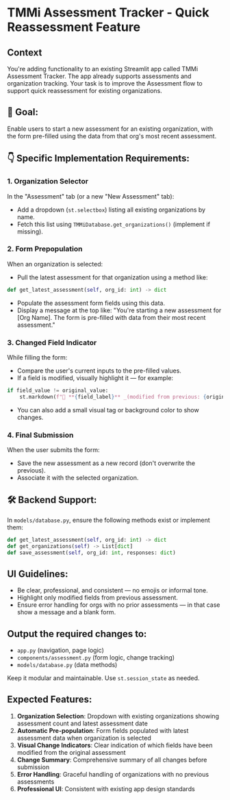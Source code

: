 # TMMi Assessment Tracker - Quick Reassessment Feature
## Context
You're adding functionality to an existing Streamlit app called TMMi Assessment Tracker. The app already supports assessments and organization tracking. Your task is to improve the Assessment flow to support quick reassessment for existing organizations.
## 🎯 Goal:
Enable users to start a new assessment for an existing organization, with the form pre-filled using the data from that org's most recent assessment.
## 👇 Specific Implementation Requirements:

### 1. Organization Selector
In the "Assessment" tab (or a new "New Assessment" tab):
- Add a dropdown (`st.selectbox`) listing all existing organizations by name.
- Fetch this list using `TMMiDatabase.get_organizations()` (implement if missing).

### 2. Form Prepopulation
When an organization is selected:
- Pull the latest assessment for that organization using a method like:
```python
def get_latest_assessment(self, org_id: int) -> dict

```
- Populate the assessment form fields using this data.
- Display a message at the top like:
  "You're starting a new assessment for [Org Name]. The form is pre-filled with data from their most recent assessment."

### 3. Changed Field Indicator
While filling the form:
- Compare the user's current inputs to the pre-filled values.
- If a field is modified, visually highlight it — for example:
```python
if field_value != original_value:
    st.markdown(f"🔁 **{field_label}** _(modified from previous: {original_value})_")

```
- You can also add a small visual tag or background color to show changes.

### 4. Final Submission
When the user submits the form:
- Save the new assessment as a new record (don't overwrite the previous).
- Associate it with the selected organization.
## 🛠 Backend Support:
In `models/database.py`, ensure the following methods exist or implement them:
```python
def get_latest_assessment(self, org_id: int) -> dict
def get_organizations(self) -> List[dict]
def save_assessment(self, org_id: int, responses: dict)

```

## UI Guidelines:
- Be clear, professional, and consistent — no emojis or informal tone.
- Highlight only modified fields from previous assessment.
- Ensure error handling for orgs with no prior assessments — in that case show a message and a blank form.
## Output the required changes to:
- `app.py` (navigation, page logic)
- `components/assessment.py` (form logic, change tracking)
- `models/database.py` (data methods)

Keep it modular and maintainable. Use `st.session_state` as needed.
## Expected Features:
1. **Organization Selection**: Dropdown with existing organizations showing assessment count and latest assessment date
2. **Automatic Pre-population**: Form fields populated with latest assessment data when organization is selected
3. **Visual Change Indicators**: Clear indication of which fields have been modified from the original assessment
4. **Change Summary**: Comprehensive summary of all changes before submission
5. **Error Handling**: Graceful handling of organizations with no previous assessments
6. **Professional UI**: Consistent with existing app design standards